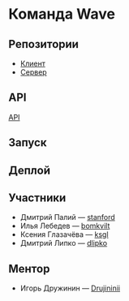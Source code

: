 # Команда Wave

## Репозитории
* [Клиент](https://github.com/frontend-park-mail-ru/2018_2_Wave)
* [Сервер](https://github.com/go-park-mail-ru/2018_2_Wave)

## API
[API](http://frontend.tech-mail.ru/2018_2_Wave/)

## Запуск

## Деплой

## Участники

* Дмитрий Палий &mdash; [stanford](https://github.com/stanf0rd)
* Илья Лебедев &mdash; [bomkvilt](https://github.com/bomkvilt)
* Ксения Глазачёва &mdash; [ksgl](https://github.com/ksgl)
* Дмитрий Липко &mdash; [dlipko](https://github.com/dlipko)

## Ментор

* Игорь Дружинин &mdash; [Drujininii](https://github.com/Drujininii)
